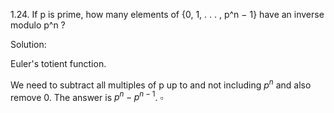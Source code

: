 1.24. If p is prime, how many elements of {0, 1, . . . , p^n − 1} have an inverse modulo p^n ?

Solution:

Euler's totient function.

We need to subtract all multiples of p up to and not including $p^n$ and also remove 0. The answer is $p^n - p^{n-1}$. $\square$
